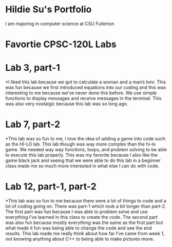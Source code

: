 # Hildie Su's Portfolio

I am majoring in computer science at CSU Fullerton
# Favortie CPSC-120L Labs

# Lab 3, part-1
*I liked this lab because we got to calculate a woman and a man’s bmr. This was fun because we first introduced equations into our coding and this was interesting to me because we’ve never done this before. We use simple functions to display messages and receive messages in the terminal. This was also very nostalgic because this lab was so long ago.

# Lab 7, part-2
*This lab was so fun to me, I love the idea of adding a game into code such as the HI-LO lab. This lab though was way more complex than the hi-lo game. We needed way way functions, loops, and problem solving to be able to execute this lab properly. This was my favorite because I also like the game black jack and seeing that we were able to do this lab in a beginner class made me so much more interested in what else I can do with code.

# Lab 12, part-1, part-2
*This lab was so fun to me because there were a lot of things to code and a lot of coding going on. There was part-1 which took a bit longer than part-2. The first part was fun because I was able to problem solve and use everything I’ve learned in this class to create the code. The second part was also fun because mostly everything was the same as the first part but what made it fun was being able to change the code and see the end results. This lab made me really think about how far I’ve came from week 1, not knowing anything about C++ to being able to make pictures move.
